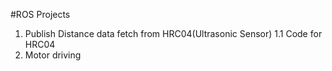 #ROS Projects

1. Publish Distance data fetch from HRC04(Ultrasonic Sensor)
    1.1 Code for HRC04
2. Motor driving 
